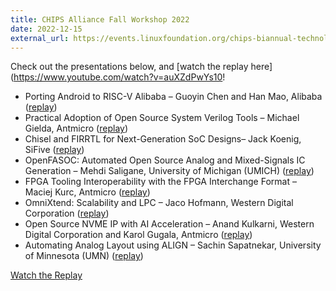 ```yaml
---
title: CHIPS Alliance Fall Workshop 2022
date: 2022-12-15
external_url: https://events.linuxfoundation.org/chips-biannual-technology-update/
---
```


Check out the presentations below, and [watch the replay here](https://www.youtube.com/watch?v=auXZdPwYs10!

- Porting Android to RISC-V Alibaba – Guoyin Chen and Han Mao, Alibaba ([replay](https://youtu.be/auXZdPwYs10?t=218))
- Practical Adoption of Open Source System Verilog Tools – Michael Gielda, Antmicro ([replay](https://youtu.be/auXZdPwYs10?t=1347))
- Chisel and FIRRTL for Next-Generation SoC Designs– Jack Koenig, SiFive ([replay](https://youtu.be/auXZdPwYs10?t=2958))
- OpenFASOC: Automated Open Source Analog and Mixed-Signals IC Generation – Mehdi Saligane, University of Michigan (UMICH) ([replay](https://youtu.be/auXZdPwYs10?t=4326))
- FPGA Tooling Interoperability with the FPGA Interchange Format – Maciej Kurc, Antmicro ([replay](https://youtu.be/auXZdPwYs10?t=6183))
- OmniXtend: Scalability and LPC – Jaco Hofmann, Western Digital Corporation ([replay](https://youtu.be/auXZdPwYs10?t=7671))
- Open Source NVME IP with AI Acceleration – Anand Kulkarni, Western Digital Corporation and Karol Gugala, Antmicro ([replay](https://youtu.be/auXZdPwYs10?t=8693))
- Automating Analog Layout using ALIGN – Sachin Sapatnekar, University of Minnesota (UMN) ([replay](https://youtu.be/auXZdPwYs10?t=10073))

[Watch the Replay](https://www.youtube.com/watch?v=auXZdPwYs10)